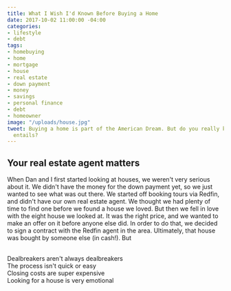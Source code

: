 ```yaml
---
title: What I Wish I'd Known Before Buying a Home
date: 2017-10-02 11:00:00 -04:00
categories:
- lifestyle
- debt
tags:
- homebuying
- home
- mortgage
- house
- real estate
- down payment
- money
- savings
- personal finance
- debt
- homeowner
image: "/uploads/house.jpg"
tweet: Buying a home is part of the American Dream. But do you really know what it
  entails?
---
```


## Your real estate agent matters

When Dan and I first started looking at houses, we weren't very serious about it. We didn't have the money for the down payment yet, so we just wanted to see what was out there. We started off booking tours via Redfin, and didn't have our own real estate agent. We thought we had plenty of time to find one before we found a house we loved. But then we fell in love with the eight house we looked at. It was the right price, and we wanted to make an offer on it before anyone else did. In order to do that, we decided to sign a contract with the Redfin agent in the area. Ultimately, that house was bought by someone else (in cash!). But 

\
Dealbreakers aren't always dealbreakers
\
The process isn't quick or easy
\
Closing costs are super expensive
\
Looking for a house is very emotional